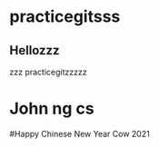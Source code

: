 # practicegitsss

## Hellozzz

zzz practicegitzzzzz

# John ng cs

#Happy Chinese New Year Cow 2021
